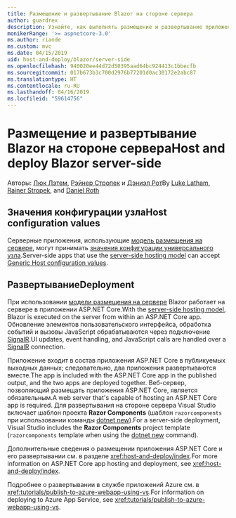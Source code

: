```yaml
---
title: Размещение и развертывание Blazor на стороне сервера
author: guardrex
description: Узнайте, как выполнять размещение и развертывание приложения Blazor на стороне сервера с помощью ASP.NET Core.
monikerRange: '>= aspnetcore-3.0'
ms.author: riande
ms.custom: mvc
ms.date: 04/15/2019
uid: host-and-deploy/blazor/server-side
ms.openlocfilehash: 940020ee44d72d50395aad64bc924413c1bbecfb
ms.sourcegitcommit: 017b673b3c700d2976b77201d0ac30172e2abc87
ms.translationtype: HT
ms.contentlocale: ru-RU
ms.lasthandoff: 04/16/2019
ms.locfileid: "59614756"
---
```

# <a name="host-and-deploy-blazor-server-side"></a><span data-ttu-id="2dade-103">Размещение и развертывание Blazor на стороне сервера</span><span class="sxs-lookup"><span data-stu-id="2dade-103">Host and deploy Blazor server-side</span></span>

<span data-ttu-id="2dade-104">Авторы: [Люк Лэтем](https://github.com/guardrex), [Рэйнер Стропек](https://www.timecockpit.com) и [Дэниэл Рот](https://github.com/danroth27)</span><span class="sxs-lookup"><span data-stu-id="2dade-104">By [Luke Latham](https://github.com/guardrex), [Rainer Stropek](https://www.timecockpit.com), and [Daniel Roth](https://github.com/danroth27)</span></span>

## <a name="host-configuration-values"></a><span data-ttu-id="2dade-105">Значения конфигурации узла</span><span class="sxs-lookup"><span data-stu-id="2dade-105">Host configuration values</span></span>

<span data-ttu-id="2dade-106">Серверные приложения, использующие [модель размещения на сервере](xref:blazor/hosting-models#server-side-hosting-model), могут принимать [значения конфигурации универсального узла](xref:fundamentals/host/generic-host#host-configuration).</span><span class="sxs-lookup"><span data-stu-id="2dade-106">Server-side apps that use the [server-side hosting model](xref:blazor/hosting-models#server-side-hosting-model) can accept [Generic Host configuration values](xref:fundamentals/host/generic-host#host-configuration).</span></span>

## <a name="deployment"></a><span data-ttu-id="2dade-107">Развертывание</span><span class="sxs-lookup"><span data-stu-id="2dade-107">Deployment</span></span>

<span data-ttu-id="2dade-108">При использовании [модели размещения на сервере](xref:blazor/hosting-models#server-side-hosting-model) Blazor работает на сервере в приложении ASP.NET Core.</span><span class="sxs-lookup"><span data-stu-id="2dade-108">With the [server-side hosting model](xref:blazor/hosting-models#server-side-hosting-model), Blazor is executed on the server from within an ASP.NET Core app.</span></span> <span data-ttu-id="2dade-109">Обновление элементов пользовательского интерфейса, обработка событий и вызовы JavaScript обрабатываются через подключение [SignalR](xref:signalr/introduction).</span><span class="sxs-lookup"><span data-stu-id="2dade-109">UI updates, event handling, and JavaScript calls are handled over a [SignalR](xref:signalr/introduction) connection.</span></span>

<span data-ttu-id="2dade-110">Приложение входит в состав приложения ASP.NET Core в публикуемых выходных данных; следовательно, два приложения развертываются вместе.</span><span class="sxs-lookup"><span data-stu-id="2dade-110">The app is included with the ASP.NET Core app in the published output, and the two apps are deployed together.</span></span> <span data-ttu-id="2dade-111">Веб-сервер, позволяющий размещать приложения ASP.NET Core, является обязательным.</span><span class="sxs-lookup"><span data-stu-id="2dade-111">A web server that's capable of hosting an ASP.NET Core app is required.</span></span> <span data-ttu-id="2dade-112">Для развертывания на стороне сервера Visual Studio включает шаблон проекта **Razor Components** (шаблон `razorcomponents` при использовании команды [dotnet new](/dotnet/core/tools/dotnet-new)).</span><span class="sxs-lookup"><span data-stu-id="2dade-112">For a server-side deployment, Visual Studio includes the **Razor Components** project template (`razorcomponents` template when using the [dotnet new](/dotnet/core/tools/dotnet-new) command).</span></span>

<!--

**INSERT: Concerns are the same as publishing an ASP.NET Core SignalR app**

**INSERT: Content on the Azure SignalR Service**

**INSERT: Manually turn on WebSockets support**

-->

<span data-ttu-id="2dade-113">Дополнительные сведения о размещении приложения ASP.NET Core и его развертывании см. в разделе <xref:host-and-deploy/index>.</span><span class="sxs-lookup"><span data-stu-id="2dade-113">For more information on ASP.NET Core app hosting and deployment, see <xref:host-and-deploy/index>.</span></span>

<span data-ttu-id="2dade-114">Подробнее о развертывании в службе приложений Azure см. в <xref:tutorials/publish-to-azure-webapp-using-vs>.</span><span class="sxs-lookup"><span data-stu-id="2dade-114">For information on deploying to Azure App Service, see <xref:tutorials/publish-to-azure-webapp-using-vs>.</span></span>

